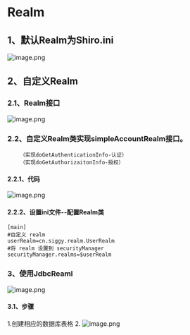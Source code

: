 # Realm
## 1、默认Realm为Shiro.ini
![image.png](https://i.loli.net/2019/11/06/JF6hkK8OBEdiAsG.png)
## 2、自定义Realm
### 2.1、Realm接口
![image.png](https://i.loli.net/2019/10/29/N5r9mZb2YO4LAge.png)
### 2.2、自定义Realm类实现simpleAccountRealm接口。
        （实现doGetAuthenticationInfo-认证）
        （实现doGetAuthorizaitonInfo-授权）
#### 2.2.1、代码
![image.png](https://i.loli.net/2019/10/29/EfBvkzF8iKXtr63.png)
#### 2.2.2、设置ini文件--配置Realm类
```
[main]
#自定义 realm
userRealm=cn.siggy.realm.UserRealm
#将 realm 设置到 securityManager
securityManager.realms=$userRealm

```
### 3、使用JdbcReaml
![image.png](https://i.loli.net/2019/11/06/8uealmkzYwyLXnj.png)
#### 3.1、步骤
1.创建相应的数据库表格
2.
![image.png](https://i.loli.net/2019/11/06/Fz2agPurlUD68C3.png)